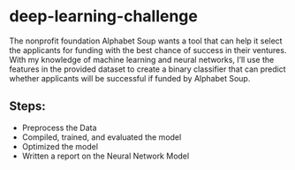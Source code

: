 # deep-learning-challenge

The nonprofit foundation Alphabet Soup wants a tool that can help it select the applicants for funding with the best chance of success in their ventures. With my knowledge of machine learning and neural networks, I’ll use the features in the provided dataset to create a binary classifier that can predict whether applicants will be successful if funded by Alphabet Soup.

## Steps:
- Preprocess the Data
- Compiled, trained, and evaluated the model
- Optimized the model
- Written a report on the Neural Network Model
